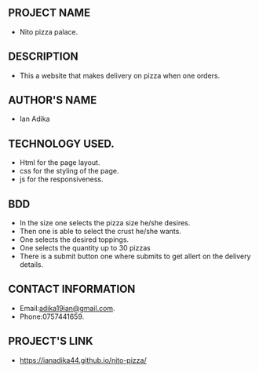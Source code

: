 ## PROJECT NAME
- Nito pizza palace.
## DESCRIPTION
- This a website that makes delivery on pizza when one orders.
## AUTHOR'S NAME
- Ian Adika
## TECHNOLOGY USED.
- Html for the page layout.
- css for the styling of the page.
- js for the responsiveness.
## BDD
- In the size one selects the pizza size he/she desires.
- Then one is able to select the crust he/she wants.
- One selects the desired toppings.
- One selects the quantity up to 30 pizzas 
- There is a submit button one where submits to get allert on the delivery details.
## CONTACT INFORMATION
- Email:adika19ian@gmail.com.
- Phone:0757441659.
## PROJECT'S LINK
-  https://ianadika44.github.io/nito-pizza/
